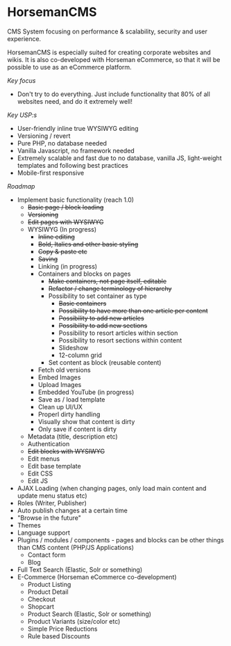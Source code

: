 # HorsemanCMS
CMS System focusing on performance & scalability, security and user experience.

HorsemanCMS is especially suited for creating corporate websites and wikis. It is also co-developed with Horseman eCommerce, so that it will be possible to use as an eCommerce platform.

*Key focus*
* Don't try to do everything. Just include functionality that 80% of all websites need, and do it extremely well!

*Key USP:s*
* User-friendly inline true WYSIWYG editing
* Versioning / revert
* Pure PHP, no database needed
* Vanilla Javascript, no framework needed
* Extremely scalable and fast due to no database, vanilla JS, light-weight templates and following best practices
* Mobile-first responsive

*Roadmap*
* Implement basic functionality (reach 1.0)
  * ~~Basic page / block loading~~
  * ~~Versioning~~
  * ~~Edit pages with WYSIWYG~~
  * WYSIWYG (In progress)
    * ~~Inline editing~~
    * ~~Bold, Italics and other basic styling~~
    * ~~Copy & paste etc~~
    * ~~Saving~~
    * Linking (in progress)
    * Containers and blocks on pages
      * ~~Make containers, not page itself, editable~~
      * ~~Refactor / change terminology of hierarchy~~
      * Possibility to set container as type
        * ~~Basic containers~~
        * ~~Possibility to have more than one article per content~~
        * ~~Possibility to add new articles~~
        * ~~Possibility to add new sections~~
        * Possibility to resort articles within section
        * Possibility to resort sections within content
        * Slideshow
        * 12-column grid    
      * Set content as block (reusable content)
    * Fetch old versions
    * Embed Images
    * Upload Images
    * Embedded YouTube (in progress)
    * Save as / load template
    * Clean up UI/UX
    * Properl dirty handling
    * Visually show that content is dirty
    * Only save if content is dirty
  * Metadata (title, description etc)
  * Authentication
  * ~~Edit blocks with WYSIWYG~~
  * Edit menus
  * Edit base template
  * Edit CSS
  * Edit JS
* AJAX Loading (when changing pages, only load main content and update menu status etc)
* Roles (Writer, Publisher)
* Auto publish changes at a certain time
* "Browse in the future"
* Themes
* Language support
* Plugins / modules / components - pages and blocks can be other things than CMS content (PHP/JS Applications)
  * Contact form
  * Blog
* Full Text Search (Elastic, Solr or something)
* E-Commerce (Horseman eCommerce co-development)
  * Product Listing
  * Product Detail
  * Checkout
  * Shopcart
  * Product Search (Elastic, Solr or something)
  * Product Variants (size/color etc)
  * Simple Price Reductions
  * Rule based Discounts
